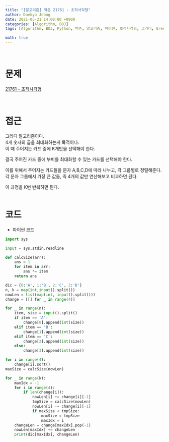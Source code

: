 ```yaml
---
title: "[알고리즘] 백준 21761 - 초직사각형"
author: Daekyo Jeong
date: 2021-05-21 14:00:00 +0900
categories: [Algorithm, BOJ]
tags: [Algorithm, BOJ, Python, 백준, 알고리즘, 파이썬, 초직사각형, 그리디, Greedy]

math: true
---
```


<br/>

# **문제**

[21761 - 초직사각형](https://www.acmicpc.net/problem/21761)

<br/>

# **접근**

그리디 알고리즘이다.  
4개 숫자의 곱을 최대화하는게 목적이다.  
이 때 주어지는 카드 중에 K개만을 선택해야 한다.  

결국 주어진 카드 중에 부피를 최대화할 수 있는 카드를 선택해야 한다.  

이를 위해서 주어지는 카드들을 문자 A,B,C,D에 따라 나누고, 각 그룹별로 정렬해준다.  
각 문자 그룹에서 가장 큰 값들, 즉 4개의 값만 연산해보고 비교하면 된다.  

이 과정을 K번 반복하면 된다.  
<br/>

# **코드**

- 파이썬 코드   

```py
import sys

input = sys.stdin.readline

def calcSize(arr):
    ans = 1
    for item in arr:
        ans *= item
    return ans

dic = {0:'A', 1:'B', 2:'C', 3:'D'}
n, k = map(int,input().split())
nowLen = list(map(int, input().split()))
change = [[] for _ in range(4)]

for _ in range(n):
    item, size = input().split()
    if item == 'A':
        change[0].append(int(size))
    elif item == 'B':
        change[1].append(int(size))
    elif item == 'C':
        change[2].append(int(size))
    else:
        change[3].append(int(size))

for i in range(4):
    change[i].sort()
maxSize = calcSize(nowLen)

for _ in range(k):
    maxIdx = -1
    for i in range(4):
        if len(change[i]):
            nowLen[i] += change[i][-1]
            tmpSize = calcSize(nowLen)
            nowLen[i] -= change[i][-1]
            if maxSize < tmpSize:
                maxSize = tmpSize
                maxIdx = i
    changeLen = change[maxIdx].pop(-1)
    nowLen[maxIdx] += changeLen
    print(dic[maxIdx], changeLen)

```

<br/>

